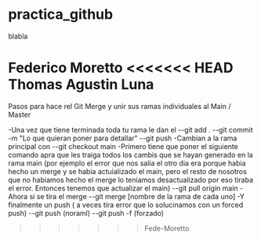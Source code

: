 # practica_github
blabla

Federico Moretto
<<<<<<< HEAD
Thomas Agustin Luna
=======

Pasos para hace rel Git Merge y unir sus ramas individuales al Main / Master

-Una vez que tiene terminada toda tu rama le dan el 
  --git add .
  --git commit -m "Lo que quieran poner para detallar"
  --git push
-Cambian a la rama principal con
  --git checkout main
-Primero tiene que poner el siguiente comando apra que les traiga todos los cambis que se hayan generado en la rama main (por ejemplo el error que nos salia el otro dia era porque habia hecho un merge y se habia actuializado el main, pero el resto de nosotros que no habiamos hecho el merge lo teniamos desactualizado por eso tiraba el error. Entonces tenemos que actualizar el main)
  --git pull origin main
-Ahora si se tira el merge
  --git merge [nombre de la rama de cada uno]
-Y finalmente un push ( a veces tira error que lo solucinamos con un forced push)
  --git push (noraml)
  --git push -f (forzado)
>>>>>>> Fede-Moretto
